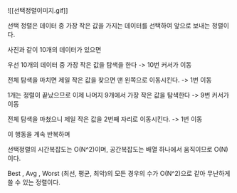 ![[선택정렬이미지.gif]]

선택 정렬은 데이터 중 가장 작은 값을 가지는 데이터를 선택하여 앞으로 보내는 정렬이다.  

사진과 같이 10개의 데이터가 있으면 

우선 10개의 데이터 중 가장 작은 값을 탐색을 한다 -> 10번 커서가 이동 

전체 탐색을 마치면 제일 작은 값을 찾으면 맨 왼쪽으로 이동시킨다.  -> 1번 이동   

1개는 정렬이 끝났으므로 이제 나머지 9개에서 가장 작은 값을 탐색한다 -> 9번 커서가 이동

전체 탐색을 마쳤으니 제일 작은 값을 2번째 자리로 이동시킨다. -> 1번 이동

이 행동을 계속 반복하며  

선택정렬의 시간복잡도는 O(N^2)이며, 공간복잡도는 배열 하나에서 움직이므로 O(N)이다.  

Best , Avg , Worst (최선, 평균, 최악)의 모든 경우의 수가 O(N^2)으로 같아 무난하게 쓸 수 있는 정렬이다.  

